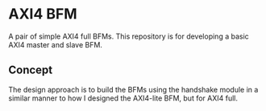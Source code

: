 # AXI4 BFM

A pair of simple AXI4 full BFMs. This repository is for developing a basic AXI4 master and slave BFM.

## Concept

The design approach is to build the BFMs using the handshake module in a similar manner to how I designed the AXI4-lite BFM, but for AXI4 full.
